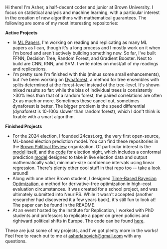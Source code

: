 Hi there! I'm Asher, a half-decent coder and junior at Brown University. I focus on statistical analysis and machine learning, with a particular interest in the creation of new algorithms with mathematical guarantees. The following are some of my most interesting repositories:

**Active Projects**
- In [ML Papers](https://github.com/ashlab11/ML-Papers-and-Replications/tree/main), I'm working on reading and replicating as many ML papers as I can, though it's a long process and I mostly work on it when I'm bored and aren't actively building something new. So far, I've built FFNN, Decision Tree, Random Forest, and Gradient Booster. Next to build are CNN, RNN, and SVM. I write notes on most/all of my readings and replications.
- I'm pretty sure I'm finished with this (minus some small enhancements), but I've been working on [Dynaforest](https://github.com/ashlab11/Dynaforest), a method for tree ensembles with splits determined at the forest-level instead of the tree-level. It's shown mixed results so far: while the bias of individual trees is consistently >30% less than that of a random forest, the paired correlations are often 2x as much or more. Sometimes these cancel out, sometimes dynaforest is better. The bigger problem is the speed differential (dynaforest is 10-100x slower than random forest), which I don't think is fixable with a smart algorithm.

**Finished Projects**
- For the 2024 election, I founded 24cast.org, the very first open-source, ML-based election prediction model. You can find these repositories in the [Brown Political Review](https://github.com/BPR-Data-Team) organization. Of particular interest is the [model](https://github.com/BPR-Data-Team/ElectionModel2024) itself, and the [code](https://github.com/BPR-Data-Team/Election-Night) for election night, which includes a conformal prediction [model](https://github.com/BPR-Data-Team/Election-Night/blob/main/decision_desk/E-Day%20Scraping%20and%20Model.R) designed to take in live election data and output mathematically valid, minimum-size confidence intervals using linear regression. There's plenty other cool stuff in that repo too -- take a look around!
- Along with one other Brown student, I designed [Time-Based Bayesian Optimization](https://github.com/ashlab11/Time-Based-Bayesian-Optimization), a method for derivative-free optimization in high-cost evaluation circumstances. It was created for a school project, and was ultimately submitted into NeurIPS. While it wasn't accepted (another researcher had discovered it a few years back), it's still fun to look at! The paper can be found in the README.
- At an event hosted by the Institute for Replication, I worked with PhD students and professors to replicate a paper on green policies and rightward political shifts in Europe. The code can be found [here](https://github.com/ashlab11/ReplicationGames).

These are just some of my projects, and I've got plenty more in the works! Feel free to reach out to me at asherlabovich@gmail.com with any questions. 
